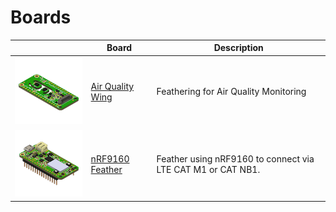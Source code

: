# Boards

|                                       | Board                         | Description                                                 |
| ------------------------------------- | ----------------------------- | ----------------------------------------------------------- |
| [![Air Quality Wing][aqw]][aqw-intro] | [Air Quality Wing][aqw-intro] | Feathering for Air Quality Monitoring                       |
| [![nRF9160 Feather][fw]][fw-intro]    | [nRF9160 Feather][fw-intro]   | Feather using nRF9160 to connect via LTE CAT M1 or CAT NB1. |

[aqw]: img/aqw-x200.png
[aqw-intro]: https://www.jaredwolff.com/documentation/air-quality-wing/

[fw]: img/nrf91-feather-v31-headers-x200.png
[fw-intro]: ./nrf9160-introduction.md